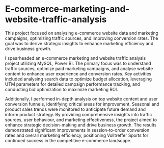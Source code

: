# E-commerce-marketing-and-website-traffic-analysis

This project focused on analysing e-commerce website data and marketing campaigns, optimizing traffic sources, and improving conversion rates. The goal was to derive strategic insights to enhance marketing efficiency and drive business growth.

I spearheaded an e-commerce marketing and website traffic analysis project utilizing MySQL, Power BI. The primary focus was to understand traffic sources, optimize paid marketing campaigns, and analyse website content to enhance user experience and conversion rates. Key activities included analysing search data to optimize budget allocation, leveraging UTM parameters for detailed campaign performance tracking, and conducting bid optimization to maximize marketing ROI. 

Additionally, I performed in-depth analysis on top website content and user conversion funnels, identifying critical areas for improvement. Seasonal and product sales trends were monitored to anticipate future demand and inform product strategy. By providing comprehensive insights into traffic sources, user behaviour, and marketing effectiveness, the project aimed to enhance strategic decision-making and drive business growth. The results demonstrated significant improvements in session-to-order conversion rates and overall marketing efficiency, positioning Volltreffer Sports for continued success in the competitive e-commerce landscape.

